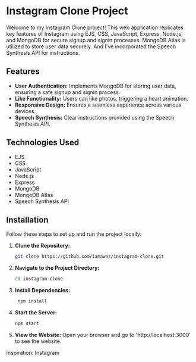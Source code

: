 # Instagram Clone Project

Welcome to my Instagram Clone project! This web application replicates key features of Instagram using EJS, CSS, JavaScript, Express, Node.js, and MongoDB for secure signup and signin processes. MongoDB Atlas is utilized to store user data securely. And I've incorporated the Speech Synthesis API for instructions.

## Features

- **User Authentication:** Implements MongoDB for storing user data, ensuring a safe signup and signin process.
- **Like Functionality:** Users can like photos, triggering a heart animation.
- **Responsive Design:** Ensures a seamless experience across various devices.
- **Speech Synthesis:** Clear instructions provided using the Speech Synthesis API.

## Technologies Used

- EJS
- CSS
- JavaScript
- Node.js
- Express
- MongoDB
- MongoDB Atlas
- Speech Synthesis API

  

## Installation

Follow these steps to set up and run the project locally:

1. **Clone the Repository:**
   ```sh
   git clone https://github.com/iamawez/instagram-clone.git
   

2. **Navigate to the Project Directory:**
    ```sh
   cd instagram-clone

3. **Install Dependencies:**
    ```sh
     npm install
    
4. **Start the Server:**
   ```sh
   npm start
   
5. **View the Website:**
   Open your browser and go to 'http://localhost:3000' to see the website.



Inspiration: Instagram


